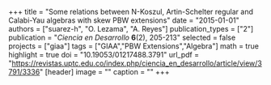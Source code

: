 +++
title = "Some relations between N-Koszul, Artin-Schelter regular and Calabi-Yau algebras with skew PBW extensions"
date = "2015-01-01"
authors = ["suarez-h", "O. Lezama", "A. Reyes"]
publication_types = ["2"]
publication = "*Ciencia en Desarrollo* **6**(2), 205-213"
selected = false
projects = ["giaa"]
tags = ["GIAA","PBW Extensions","Algebra"]
math = true
highlight = true
doi = "10.19053/01217488.3791"
url_pdf = "https://revistas.uptc.edu.co/index.php/ciencia_en_desarrollo/article/view/3791/3336"
[header]
image = ""
caption = ""
+++
